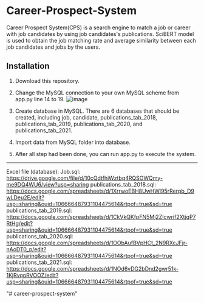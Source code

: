 # Career-Prospect-System

Career Prospect System(CPS) is a search engine to match a job or career with job candidates by using job candidates's publications. SciBERT model is used to obtain the job matching rate and average similarity between each job candidates and jobs by the users.

## Installation
1. Download this repository.

2. Change the MySQL connection to your own MySQL scheme from app.py line 14 to 19.
![image](https://user-images.githubusercontent.com/93475397/169525877-40d5b286-4192-4a84-8285-7458ecdcb80e.png)

3. Create database in MySQL. There are 6 databases that should be created, including job, candidate, publications_tab_2018, publications_tab_2019, publications_tab_2020, and publications_tab_2021. 

4. Import data from MySQL folder into database.

5. After all step had been done, you can run app.py to execute the system.

****************************************************************************************************************************************************************

Excel file (database):
Job.sql: https://drive.google.com/file/d/10cQdtfhiWztbq4RQSOWQmy-me9DQ4WU6/view?usp=sharing
publications_tab_2018.sql: https://docs.google.com/spreadsheets/d/1XrrwoEBH8UwHWl95rRerpb_D9wLDeu2E/edit?usp=sharing&ouid=106666487931104475614&rtpof=true&sd=true
publications_tab_2019.sql: https://docs.google.com/spreadsheets/d/1CkVkQKfpFN5Mj2ZIcwrif2XtjqP7RtHg/edit?usp=sharing&ouid=106666487931104475614&rtpof=true&sd=true
publications_tab_2020.sql: https://docs.google.com/spreadsheets/d/1OObAufBVpHCt_2N9RXcJFjr-nAoDT0_p/edit?usp=sharing&ouid=106666487931104475614&rtpof=true&sd=true
publications_tab_2021.sql: https://docs.google.com/spreadsheets/d/1NOd6vDG2bDnd2gwr51k-1KjRvqpRVOOZ/edit?usp=sharing&ouid=106666487931104475614&rtpof=true&sd=true


 
"# career-prospect-system" 
